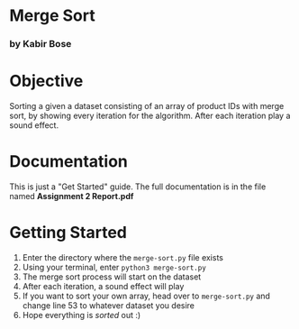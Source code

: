 # Merge Sort

### by Kabir Bose

# Objective

Sorting a given a dataset consisting of an array of product IDs with merge sort, by showing every iteration for the algorithm. After each iteration play a sound effect.

# Documentation

This is just a "Get Started" guide. The full documentation is in the file named **Assignment 2 Report.pdf**

# Getting Started

1. Enter the directory where the `merge-sort.py` file exists
2. Using your terminal, enter `python3 merge-sort.py`
3. The merge sort process will start on the dataset
4. After each iteration, a sound effect will play
5. If you want to sort your own array, head over to `merge-sort.py` and change line 53 to whatever dataset you desire
6. Hope everything is _sorted_ out :)
